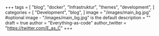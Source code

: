 +++
tags = [
    "blog",
    "docker",
    "Infrastruktur",
    "themes",
    "development",
]
categories = [
    "Development",
    "blog",
]
image = "/images/main_bg.jpg" #optional image - "/images/main_bg.jpg" is the default
description = ""
draft = true
author = "Everything-as-code"
author_twitter = "https://twitter.com/E_as_C"
+++
